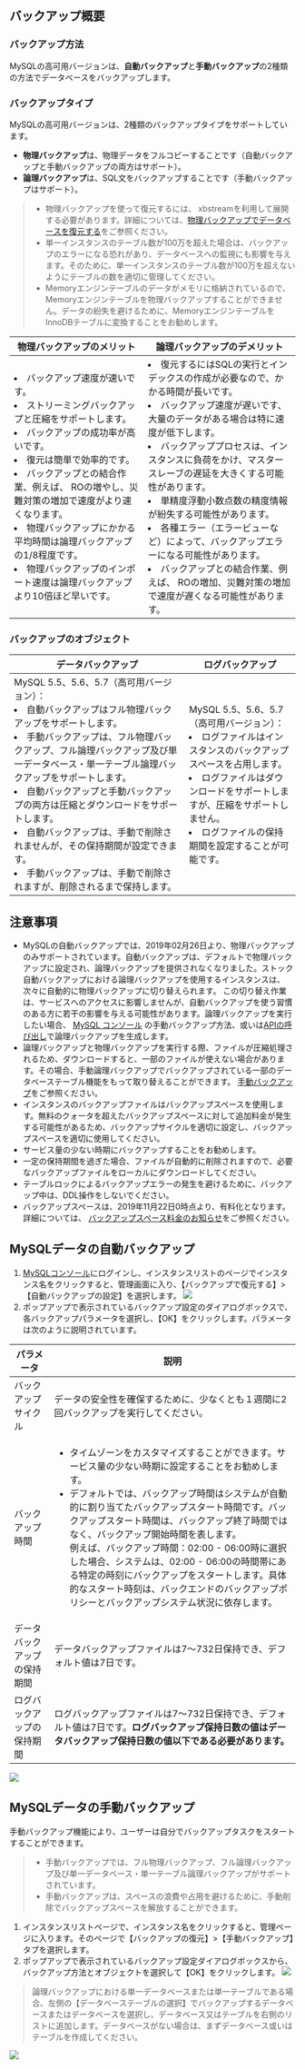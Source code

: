 ## バックアップ概要
### バックアップ方法
MySQLの高可用バージョンは、**自動バックアップ**と**手動バックアップ**の2種類の方法でデータベースをバックアップします。

### バックアップタイプ
MySQLの高可用バージョンは、2種類のバックアップタイプをサポートしています。
- **物理バックアップ**は、物理データをフルコピーすることです（自動バックアップと手動バックアップの両方はサポート）。
- **論理バックアップ**は、SQL文をバックアップすることです（手動バックアップはサポート）。
>
>- 物理バックアップを使って復元するには、 xbstreamを利用して展開する必要があります。詳細については、[物理バックアップでデータベースを復元する](https://cloud.tencent.com/document/product/236/33363)をご参照ください。
>- 単一インスタンスのテーブル数が100万を超えた場合は、バックアップのエラーになる恐れがあり、データベースへの監視にも影響を与えます。そのために、単一インスタンスのテーブル数が100万を超えないようにテーブルの数を適切に管理してください。
>-  Memoryエンジンテーブルのデータがメモリに格納されているので、Memoryエンジンテーブルを物理バックアップすることができません。データの紛失を避けるために、MemoryエンジンテーブルをInnoDBテーブルに変換することをお勧めします。

| 物理バックアップのメリット | 論理バックアップのデメリット |
|---------|---------|
| <li>バックアップ速度が速いです。<li>ストリーミングバックアップと圧縮をサポートします。<li>バックアップの成功率が高いです。<li>復元は簡単で効率的です。<li>バックアップとの結合作業、例えば、 ROの増やし、災難対策の増加で速度がより速くなります。<li>物理バックアップにかかる平均時間は論理バックアップの1/8程度です。<li>物理バックアップのインポート速度は論理バックアップより10倍ほど早いです。| <li>復元するにはSQLの実行とインデックスの作成が必要なので、かかる時間が長いです。<li>バックアップ速度が遅いです、大量のデータがある場合は特に速度が低下します。<li>バックアッププロセスは、インスタンスに負荷をかけ、マスタースレーブの遅延を大きくする可能性があります。<li>単精度浮動小数点数の精度情報が紛失する可能性があります。<li>各種エラー（エラービューなど）によって、バックアップエラーになる可能性があります。<li>バックアップとの結合作業、例えば、 ROの増加、災難対策の増加で速度が遅くなる可能性があります。 |

### バックアップのオブジェクト
| データバックアップ | ログバックアップ |
|---------|---------|
| MySQL 5.5、5.6、5.7（高可用バージョン）：<li>自動バックアップはフル物理バックアップをサポートします。<li>手動バックアップは、フル物理バックアップ、フル論理バックアップ及び単一データベース・単一テーブル論理バックアップをサポートします。<li>自動バックアップと手動バックアップの両方は圧縮とダウンロードをサポートします。<li>自動バックアップは、手動で削除されませんが、その保持期間が設定できます。<li>手動バックアップは、手動で削除されますが、削除されるまで保持します。 | MySQL 5.5、5.6、5.7（高可用バージョン）：<li>ログファイルはインスタンスのバックアップスペースを占用します。<li>ログファイルはダウンロードをサポートしますが、圧縮をサポートしません。<li>ログファイルの保持期間を設定することが可能です。|

## 注意事項
-  MySQLの自動バックアップでは、2019年02月26日より、物理バックアップのみサポートされています。自動バックアップは、デフォルトで物理バックアップに設定され、論理バックアップを提供されなくなりました。ストック自動バックアップにおける論理バックアップを使用するインスタンスは、次々に自動的に物理バックアップに切り替えられます。
この切り替え作業は、サービスへのアクセスに影響しませんが、自動バックアップを使う習慣のある方に若干の影響を与える可能性があります。論理バックアップを実行したい場合、  [MySQL コンソール](https://console.cloud.tencent.com/cdb) の手動バックアップ方法、或いは[APIの呼び出し](https://cloud.tencent.com/document/product/236/15844)で論理バックアップを生成します。
- 論理バックアップと物理バックアップを実行する際、ファイルが圧縮処理されるため、ダウンロードすると、一部のファイルが使えない場合があります。その場合、手動論理バックアップでバックアップされている一部のデータベーステーブル機能をもって取り替えることができます。 [手動バックアップ](#manual-backup)をご参照ください。
- インスタンスのバックアップファイルはバックアップスペースを使用します。無料のクォータを超えたバックアップスペースに対して追加料金が発生する可能性があるため、バックアップサイクルを適切に設定し、バックアップスペースを適切に使用してください。
- サービス量の少ない時期にバックアップすることをお勧めします。
- 一定の保持期間を過ぎた場合、ファイルが自動的に削除されますので、必要なバックアップファイルをローカルにダウンロードしてください。
- テーブルロックによるバックアップエラーの発生を避けるために、バックアップ中は、DDL操作をしないでください。
- バックアップスペースは、2019年11月22日0時点より、有料化となります。詳細については、 [バックアップスペース料金のお知らせ](https://intl.cloud.tencent.com/document/product/236/31919)をご参照ください。

## MySQLデータの自動バックアップ
1. [MySQLコンソール](https://console.cloud.tencent.com/cdb)にログインし、インスタンスリストのページでインスタンス名をクリックすると、管理画面に入り、【バックアップで復元する】>【自動バックアップの設定】を選択します。
![](https://main.qcloudimg.com/raw/69fed1aac393a518bd8cc2ad1fea550f.png)
2. ポップアップで表示されているバックアップ設定のダイアログボックスで、各バックアップパラメータを選択し、【OK】をクリックします。パラメータは次のように説明されています。
<table>
<thead>
<tr>
<th>パラメータ</th>
<th>説明</th>
</tr>
</thead>
<tbody>
<tr>
<td>バックアップサイクル</td>
<td>データの安全性を確保するために、少なくとも１週間に2回バックアップを実行してください。</td>
</tr>
<tr>
<td>バックアップ時間</td>
<td><ul><li>タイムゾーンをカスタマイズすることができます。サービス量の少ない時期に設定することをお勧めします。
<li>デフォルトでは、バックアップ時間はシステムが自動的に割り当てたバックアップスタート時間です。バックアップスタート時間は、バックアップ終了時間ではなく、バックアップ開始時間を表します。<br>例えば、バックアップ時間：02:00 - 06:00時に選択した場合、システムは、02:00 - 06:00の時間帯にある特定の時刻にバックアップをスタートします。具体的なスタート時刻は、バックエンドのバックアップポリシーとバックアップシステム状況に依存します。</td>
</tr>
<tr>
<td>データバックアップの保持期間</td>
<td>データバックアップファイルは7〜732日保持でき、デフォルト値は7日です。</td>
</tr>
<tr>
<td>ログバックアップの保持期間</td>
<td>ログバックアップファイルは7〜732日保持でき、デフォルト値は7日です。<strong>ログバックアップ保持日数の値はデータバックアップ保持日数の値以下である必要があります。</strong>  </td>
</tr>
</tbody></table>
<img src="https://main.qcloudimg.com/raw/a371d4ba960264aa5630b59a3bfe5096.png"  style="margin:0;">


<span id = "manual-backup"></span>
##  MySQLデータの手動バックアップ
手動バックアップ機能により、ユーザーは自分でバックアップタスクをスタートすることができます。
>
>- 手動バックアップでは、フル物理バックアップ、フル論理バックアップ及び単一データベース・単一テーブル論理バックアップがサポートされています。
>- 手動バックアップは、スペースの浪費や占用を避けるために、手動削除でバックアップスペースを解放することができます。
>
1. インスタンスリストページで、インスタンス名をクリックすると、管理ページに入ります。そのページで【バックアップの復元】>【手動バックアップ】タブを選択します。
2. ポップアップで表示されているバックアップ設定ダイアログボックスから、バックアップ方法とオブジェクトを選択して【OK】をクリックします。
![](https://main.qcloudimg.com/raw/a16e644f51756b6a98597945e45329cd.png)
>論理バックアップにおける単一データベースまたは単一テーブルである場合、左側の【データベーステーブルの選択】でバックアップするデータベースまたはデータベースを選択し、データベース又はテーブルを右側のリストに追加します。データベースがない場合は、まずデータベース或いはテーブルを作成してください。
>
![](https://main.qcloudimg.com/raw/76924e2c76ac348b68ed113d679d6907.png)


